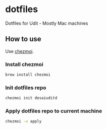 # dotfiles
Dotfiles for Udit - Mostly Mac machines

## How to use

Use [chezmoi](https://www.chezmoi.io/).

### Install chezmoi

```bash
brew install chezmoi
```

### Init dotfiles repo

```bash
chezmoi init desaiuditd
```

### Apply dotfiles repo to current machine

```bash
chezmoi -v apply
```

